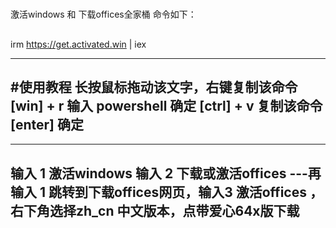 #
激活windows 和 下载offices全家桶 命令如下：
##
irm https://get.activated.win | iex

-------------------------------------
#使用教程
长按鼠标拖动该文字，右键复制该命令 
[win] + r 输入 powershell 确定
[ctrl] + v 复制该命令 
[enter] 确定
-------------------------------------
-------------------------------------
输入 1 激活windows
输入 2 下载或激活offices 
---再输入 1 跳转到下载offices网页，输入3 激活offices
，右下角选择zh_cn 中文版本，点带爱心64x版下载
------------------------------------------------
